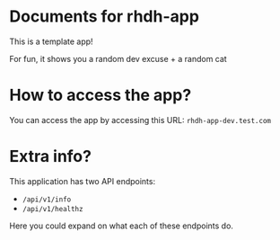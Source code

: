 # Documents for rhdh-app

This is a template app!

For fun, it shows you a random dev excuse + a random cat

# How to access the app?

You can access the app by accessing this URL: `rhdh-app-dev.test.com` 

# Extra info?

This application has two API endpoints:

- `/api/v1/info`
- `/api/v1/healthz`

Here you could expand on what each of these endpoints do.


